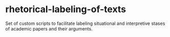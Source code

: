 # rhetorical-labeling-of-texts
Set of custom scripts to facilitate labeling situational and interpretive stases of academic papers and their arguments.
